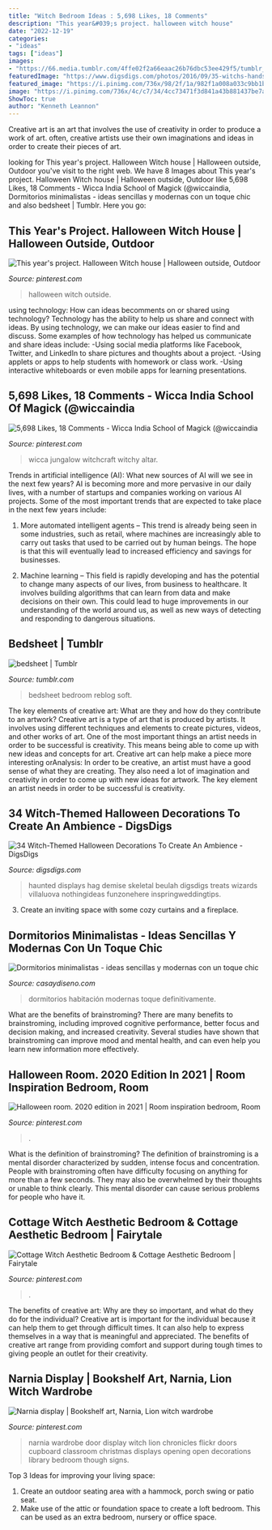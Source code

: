 ```yaml
---
title: "Witch Bedroom Ideas : 5,698 Likes, 18 Comments"
description: "This year&#039;s project. halloween witch house"
date: "2022-12-19"
categories:
- "ideas"
tags: ["ideas"]
images:
- "https://66.media.tumblr.com/4ffe02f2a66eaac26b76dbc53ee429f5/tumblr_pmbkutdaZ21wyq8g5_1280.jpg"
featuredImage: "https://www.digsdigs.com/photos/2016/09/35-witchs-hands-over-some-furniture-is-a-simple-and-nice-decor-idea.jpg"
featured_image: "https://i.pinimg.com/736x/98/2f/1a/982f1a008a033c9bb1b6d095ba601e65.jpg"
image: "https://i.pinimg.com/736x/4c/c7/34/4cc73471f3d841a43b881437be7a8804--narnia-wardrobe-wardrobe-doors.jpg"
ShowToc: true
author: "Kenneth Leannon"
---
```



Creative art is an art that involves the use of creativity in order to produce a work of art. often, creative artists use their own imaginations and ideas in order to create their pieces of art.

	

		
looking for This year&#039;s project. Halloween Witch house | Halloween outside, Outdoor you've visit to the right web. We have 8 Images about This year&#039;s project. Halloween Witch house | Halloween outside, Outdoor like 5,698 Likes, 18 Comments - Wicca India School of Magick (@wiccaindia, Dormitorios minimalistas - ideas sencillas y modernas con un toque chic and also bedsheet | Tumblr. Here you go:
		
    
## This Year&#039;s Project. Halloween Witch House | Halloween Outside, Outdoor

<img loading=lazy src="https://i.pinimg.com/736x/98/2f/1a/982f1a008a033c9bb1b6d095ba601e65.jpg" onerror="this.onerror=null;this.src='https://tse4.mm.bing.net/th?id=OIP.8k-hCWQwcK_QD2LNcaTr_QHaJ3&amp;pid=15.1';" alt="This year&#039;s project. Halloween Witch house | Halloween outside, Outdoor">

_Source: pinterest.com_

>halloween witch outside. 

	

using technology: How can ideas becomments on or shared using technology?
Technology has the ability to help us share and connect with ideas. By using technology, we can make our ideas easier to find and discuss. Some examples of how technology has helped us communicate and share ideas include: 
-Using social media platforms like Facebook, Twitter, and LinkedIn to share pictures and thoughts about a project. 
-Using applets or apps to help students with homework or class work. 
-Using interactive whiteboards or even mobile apps for learning presentations.

    
## 5,698 Likes, 18 Comments - Wicca India School Of Magick (@wiccaindia

<img loading=lazy src="https://i.pinimg.com/736x/8d/69/a5/8d69a5677f66f76c3081c8d44a2898b2.jpg" onerror="this.onerror=null;this.src='https://tse1.mm.bing.net/th?id=OIP.r2ebDN1gdFCvEAETituktwHaJQ&amp;pid=15.1';" alt="5,698 Likes, 18 Comments - Wicca India School of Magick (@wiccaindia">

_Source: pinterest.com_

>wicca jungalow witchcraft witchy altar. 

	

Trends in artificial intelligence (AI): What new sources of AI will we see in the next few years?
AI is becoming more and more pervasive in our daily lives, with a number of startups and companies working on various AI projects. Some of the most important trends that are expected to take place in the next few years include:
1. More automated intelligent agents – This trend is already being seen in some industries, such as retail, where machines are increasingly able to carry out tasks that used to be carried out by human beings. The hope is that this will eventually lead to increased efficiency and savings for businesses.

2. Machine learning – This field is rapidly developing and has the potential to change many aspects of our lives, from business to healthcare. It involves building algorithms that can learn from data and make decisions on their own. This could lead to huge improvements in our understanding of the world around us, as well as new ways of detecting and responding to dangerous situations.

    
## Bedsheet | Tumblr

<img loading=lazy src="https://66.media.tumblr.com/4ffe02f2a66eaac26b76dbc53ee429f5/tumblr_pmbkutdaZ21wyq8g5_1280.jpg" onerror="this.onerror=null;this.src='https://tse2.mm.bing.net/th?id=OIP.3oXnnmkMjgFEETt0nSBejwHaJY&amp;pid=15.1';" alt="bedsheet | Tumblr">

_Source: tumblr.com_

>bedsheet bedroom reblog soft. 

	

The key elements of creative art: What are they and how do they contribute to an artwork?
Creative art is a type of art that is produced by artists. It involves using different techniques and elements to create pictures, videos, and other works of art. One of the most important things an artist needs in order to be successful is creativity. This means being able to come up with new ideas and concepts for art. Creative art can help make a piece more interesting orAnalysis: In order to be creative, an artist must have a good sense of what they are creating. They also need a lot of imagination and creativity in order to come up with new ideas for artwork. The key element an artist needs in order to be successful is creativity.

    
## 34 Witch-Themed Halloween Decorations To Create An Ambience - DigsDigs

<img loading=lazy src="https://www.digsdigs.com/photos/2016/09/35-witchs-hands-over-some-furniture-is-a-simple-and-nice-decor-idea.jpg" onerror="this.onerror=null;this.src='https://tse4.mm.bing.net/th?id=OIP.X1YZQ_VNjFHe5DRZxtlRGAHaNS&amp;pid=15.1';" alt="34 Witch-Themed Halloween Decorations To Create An Ambience - DigsDigs">

_Source: digsdigs.com_

>haunted displays hag demise skeletal beulah digsdigs treats wizards villaluova nothingideas funzonehere inspringweddingtips. 

	

3. Create an inviting space with some cozy curtains and a fireplace. 

    
## Dormitorios Minimalistas - Ideas Sencillas Y Modernas Con Un Toque Chic

<img loading=lazy src="https://casaydiseno.com/wp-content/uploads/2017/09/Dormitorios-minimalistas-chic.jpg" onerror="this.onerror=null;this.src='https://tse2.mm.bing.net/th?id=OIP.qUYHhP0HtjMG8eb7pR47jwHaLH&amp;pid=15.1';" alt="Dormitorios minimalistas - ideas sencillas y modernas con un toque chic">

_Source: casaydiseno.com_

>dormitorios habitación modernas toque definitivamente. 

	

What are the benefits of brainstroming?
There are many benefits to brainstroming, including improved cognitive performance, better focus and decision making, and increased creativity. Several studies have shown that brainstroming can improve mood and mental health, and can even help you learn new information more effectively.

    
## Halloween Room. 2020 Edition In 2021 | Room Inspiration Bedroom, Room

<img loading=lazy src="https://i.pinimg.com/originals/1c/c6/fc/1cc6fce69706018577ff731a4005e574.jpg" onerror="this.onerror=null;this.src='https://tse1.mm.bing.net/th?id=OIP.ngASAYrLU9AN8fDZZXTrDgHaJ4&amp;pid=15.1';" alt="Halloween room. 2020 edition in 2021 | Room inspiration bedroom, Room">

_Source: pinterest.com_

>. 

	

What is the definition of brainstroming?
The definition of brainstroming is a mental disorder characterized by sudden, intense focus and concentration. People with brainstroming often have difficulty focusing on anything for more than a few seconds. They may also be overwhelmed by their thoughts or unable to think clearly. This mental disorder can cause serious problems for people who have it.

    
## Cottage Witch Aesthetic Bedroom &amp; Cottage Aesthetic Bedroom | Fairytale

<img loading=lazy src="https://i.pinimg.com/736x/81/3e/d0/813ed07abfd1ddfd28e689aad91cdd24.jpg" onerror="this.onerror=null;this.src='https://tse2.mm.bing.net/th?id=OIP.VhC1krLYDazfIn-Pxw9CCQHaF4&amp;pid=15.1';" alt="Cottage Witch Aesthetic Bedroom &amp; Cottage Aesthetic Bedroom | Fairytale">

_Source: pinterest.com_

>. 

	

The benefits of creative art: Why are they so important, and what do they do for the individual?
Creative art is important for the individual because it can help them to get through difficult times. It can also help to express themselves in a way that is meaningful and appreciated. The benefits of creative art range from providing comfort and support during tough times to giving people an outlet for their creativity.

    
## Narnia Display | Bookshelf Art, Narnia, Lion Witch Wardrobe

<img loading=lazy src="https://i.pinimg.com/736x/4c/c7/34/4cc73471f3d841a43b881437be7a8804--narnia-wardrobe-wardrobe-doors.jpg" onerror="this.onerror=null;this.src='https://tse3.mm.bing.net/th?id=OIP.03MfAwaZoEfiXiGBqRY3KgAAAA&amp;pid=15.1';" alt="Narnia display | Bookshelf art, Narnia, Lion witch wardrobe">

_Source: pinterest.com_

>narnia wardrobe door display witch lion chronicles flickr doors cupboard classroom christmas displays opening open decorations library bedroom though signs. 

	

Top 3 Ideas for improving your living space:
1. Create an outdoor seating area with a hammock, porch swing or patio seat.
2. Make use of the attic or foundation space to create a loft bedroom. This can be used as an extra bedroom, nursery or office space.

